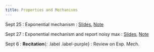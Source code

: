 ```yaml
---
title: Properties and Mechanisms
---
```


Sept 25
: Exponential mechanism
  : [Slides](https://drive.google.com/file/d/19xKaNidoM5u_dUrY1EY__BmYc6ILw8IT/view), [Note](https://drive.google.com/file/d/18O6O0HncU_b0KyNyw6motBz-0-xgTPfA/view?usp=sharing)


Sept 27
: Exponential mechanism and report noisy max
  : [Slides](https://drive.google.com/file/d/1BQ7G5jUMP9j6DvmYPQCrkOCYwui1efy_/view?usp=sharing), [Note](https://drive.google.com/file/d/18O6O0HncU_b0KyNyw6motBz-0-xgTPfA/view?usp=sharing)


Sept 6
: **Recitation**{: .label .label-purple}
  : Review on Exp. Mech.